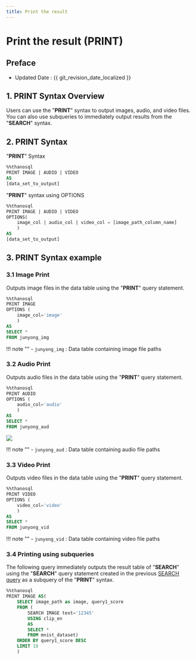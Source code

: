 ```yaml
---
title: Print the result
---
```


# **Print the result (PRINT)**

## Preface

- Updated Date : {{ git_revision_date_localized }}

## **1. PRINT Syntax Overview**

Users can use the "**PRINT**" syntax to output images, audio, and video files. You can also use subqueries to immediately output results from the "**SEARCH**" syntax.

## **2. PRINT Syntax**

"**PRINT**" Syntax

```sql
%%thanosql
PRINT IMAGE | AUDIO | VIDEO
AS
[data_set_to_output]
```

"**PRINT**" syntax using OPTIONS

```sql
%%thanosql
PRINT IMAGE | AUDIO | VIDEO
OPTIONS(
    image_col | audio_col | video_col = [image_path_column_name]
    )
AS
[data_set_to_output]
```

## **3. PRINT Syntax example**

### **3.1 Image Print**

Outputs image files in the data table using the "**PRINT**" query statement.

```sql
%%thanosql
PRINT IMAGE
OPTIONS (
    image_col='image'
    )
AS
SELECT *
FROM junyong_img
```

!!! note "" - `junyong_img` : Data table containing image file paths

### **3.2 Audio Print**

Outputs audio files in the data table using the "**PRINT**" query statement.

```sql
%%thanosql
PRINT AUDIO
OPTIONS (
    audio_col='audio'
    )
AS
SELECT *
FROM junyong_aud
```

<a href = "/img/thanosql_syntax/query/PRINT/PRINT_img1.png">
    <img src = "/img/thanosql_syntax/query/PRINT/PRINT_img1.png"></img>
</a>

!!! note "" - `junyong_aud` : Data table containing audio file paths

### **3.3 Video Print**

Outputs video files in the data table using the "**PRINT**" query statement.

```sql
%%thanosql
PRINT VIDEO
OPTIONS (
    video_col='video'
    )
AS
SELECT *
FROM junyong_vid
```

!!! note "" - `junyong_vid` : Data table containing video file paths

### **3.4 Printing using subqueries**

The following query immediately outputs the result table of "**SEARCH**" using the "**SEARCH**" query statement created in the previous [SEARCH query](/how-to_guides/modelling/SEARCH_SYNTAX) as a subquery of the "**PRINT**" syntax.

```sql
%%thanosql
PRINT IMAGE AS(
    SELECT image_path as image, query1_score
    FROM (
        SEARCH IMAGE text='12345'
        USING clip_en
        AS
        SELECT *
        FROM mnist_dataset)
    ORDER BY query1_score DESC
    LIMIT 10
    )
```
